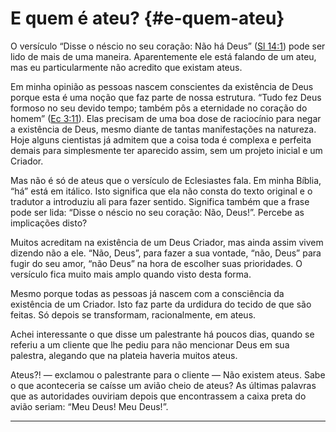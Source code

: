 # E quem é ateu? {#e-quem-ateu}

O versículo “Disse o néscio no seu coração: Não há Deus” ([Sl 14:1](http://bibliaonline.com.br/acf/sl/14/1)) pode ser lido de mais de uma maneira. Aparentemente ele está falando de um ateu, mas eu particularmente não acredito que existam ateus.

Em minha opinião as pessoas nascem conscientes da existência de Deus porque esta é uma noção que faz parte de nossa estrutura. “Tudo fez Deus formoso no seu devido tempo; também pôs a eternidade no coração do homem” ([Ec 3:11](http://bibliaonline.com.br/acf/ec/3/11)). Elas precisam de uma boa dose de raciocínio para negar a existência de Deus, mesmo diante de tantas manifestações na natureza. Hoje alguns cientistas já admitem que a coisa toda é complexa e perfeita demais para simplesmente ter aparecido assim, sem um projeto inicial e um Criador.

Mas não é só de ateus que o versículo de Eclesiastes fala. Em minha Bíblia, “há” está em itálico. Isto significa que ela não consta do texto original e o tradutor a introduziu ali para fazer sentido. Significa também que a frase pode ser lida: “Disse o néscio no seu coração: Não, Deus!”. Percebe as implicações disto?

Muitos acreditam na existência de um Deus Criador, mas ainda assim vivem dizendo não a ele. “Não, Deus”, para fazer a sua vontade, “não, Deus” para fugir do seu amor, “não Deus” na hora de escolher suas prioridades. O versículo fica muito mais amplo quando visto desta forma.

Mesmo porque todas as pessoas já nascem com a consciência da existência de um Criador. Isto faz parte da urdidura do tecido de que são feitas. Só depois se transformam, racionalmente, em ateus.

Achei interessante o que disse um palestrante há poucos dias, quando se referiu a um cliente que lhe pediu para não mencionar Deus em sua palestra, alegando que na plateia haveria muitos ateus.

Ateus?! — exclamou o palestrante para o cliente — Não existem ateus. Sabe o que aconteceria se caísse um avião cheio de ateus? As últimas palavras que as autoridades ouviriam depois que encontrassem a caixa preta do avião seriam: “Meu Deus! Meu Deus!”.

*****